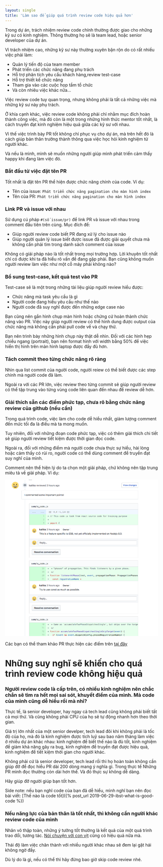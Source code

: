 ```yaml
---
layout: single
title: 'Làm sao để giúp quá trình review code hiệu quả hơn'
---
```


Trong dự án, trách nhiệm review code chính thường được giao cho những kỹ sư có kinh nghiệm. Thông thường họ sẽ là team lead, hoặc senior developer của dự án.

Vì trách nhiệm cao, những kỹ sư này thường xuyên bận rộn do có rất nhiều việc phải làm:

- Quản lý tiến độ của team member
- Phát triển các chức năng đang phụ trách
- Hỗ trợ phân tích yêu cầu khách hàng,review test-case
- Hỗ trợ thiết kế chức năng
- Tham gia vào các cuộc họp tầm tổ chức
- Và còn nhiêu việc khác nữa...

Việc review code tuy quan trọng, nhưng không phải là tất cả những việc mà những kỹ sư này phụ trách.

Ở khía cạnh khác, việc review code không phải chỉ nhằm mục đích hoàn thành công việc, mà đó còn là một trong những hình thức mentor tốt nhất, là cách truyền đạt kinh nghiệm hiệu quả giữa các kỹ sư với nhau.

Vì thế việc trình bày PR tốt không chỉ phục vụ cho dự án, mà trên hết đó là cách giúp bản thân trưởng thành thông qua việc học hỏi kinh nghiệm từ người khác.

Và nếu là mình, mình sẽ muốn những người giúp mình phát triển cảm thấy happy khi đang làm việc đó.

### Bắt đầu từ việc đặt tên PR

Tốt nhất là đặt tên PR thể hiện được chức năng chính của code. Ví dụ:

- Tên của issue: `Phát triển chức năng pagination cho màn hình index`
- Tên của PR: `Phát triển chức năng pagination cho màn hình index`

### Link PR và issue với nhau

Sử dụng cú pháp `#(số issue/pr)` để link PR và issue với nhau trong comment đầu tiên trên cùng. Mục đích để:

- Giúp người review code biết PR đang xử lý cho issue nào
- Giúp người quản lý issue biết được issue đã được giải quyết chưa mà không cần phải tìm trong danh sách comment của issue

Không có giải pháp nào là tốt nhất trong mọi trường hợp. Lời khuyên tốt nhất chỉ có được khi ta đã hiểu rõ vấn đề đang gặp phải. Bạn cũng không muốn người review làm việc như một cỗ máy phải không nào?

### Bổ sung test-case, kết quả test vào PR

Test-case sẽ là một trong những tài liệu giúp người review hiểu được:

- Chức năng mà task yêu cầu là gì
- Người code đang hiểu yêu cầu như thế nào
- Người code đã suy nghĩ được đến những edge case nào

Bạn cũng nên gắn hình chụp màn hình hoặc chứng cứ hoàn thành chức năng vào PR. Việc này giúp người review có thể hình dung được output của chức năng mà không cần phải pull code về và chạy thử.

Bạn nên trình bày những hình chụp này thật dễ nhìn. Đối với các hình hẹp chiều ngang (portrait), bạn nên format hình với width bằng 50% để việc hiển thị hình trên màn hình laptop được đầy đủ hơn.

### Tách commit theo từng chức năng rõ ràng

Nhìn qua list commit của người code, người reiew có thể biết được các step chính mà người code đã làm.

Ngoài ra với các PR lớn, việc review theo từng commit sẽ giúp người review có thể tập trung vào từng vùng code liên quan đến nhau để review dễ hơn.

### Giải thích sẵn các điểm phức tạp, chưa rõ bằng chức năng review của github (nếu cần)

Trong quá trình code, việc làm cho code dễ hiểu nhất, giảm lượng comment đến mức tối đa là điều mà ta mong muốn.

Tuy nhiên, đối với những đoạn code phức tạp, việc có thêm giải thích chi tiết sẽ giúp người review tiết kiệm được thời gian đọc code.

Ngoài ra, đối với những điểm mà người code chưa thực sự hiểu, hài lòng hoặc cảm thấy có rủi ro, người code có thể dùng comment để truyền đạt suy nghĩ của mình.

Comment nên thể hiện lý do ta chọn một giải pháp, chứ không nên tập trung miêu tả về giải pháp. Ví dụ:

![sample self comment](/assets/ibst/sample-self-comment.png)

Các bạn có thể tham khảo PR thực hiện các điểm trên [tại đây](https://github.com/kaitks/kaitks.github.io/pull/2)

# Những suy nghĩ sẽ khiến cho quá trình review code không hiệu quả

### Người review code là cấp trên, có nhiều kinh nghiệm nên chắc chắn sẽ tìm ra hết mọi sai sót, khuyết điểm của mình. Mà code của mình cũng dễ hiểu rồi mà nhỉ?

Thực tế, là senior developer, hay ngay cả tech lead cũng không phải biết tất cả mọi thứ. Và cũng không phải CPU của họ sẽ tự động nhanh hơn theo thời gian.

Giá trị lớn nhất của một senior develper, tech lead đôi khi không phải là tốc độ của họ, mà đó là kinh nghiệm được tích luỹ sau bao năm tháng làm việc ở nhiều dự án khác nhau: kinh nghiệm để biết thế nào là đủ tốt, kinh nghiệm để giảm khả năng gây ra bug, kinh nghiệm để truyền đạt được hiệu quả, kinh nghiệm để tiết kiệm thời gian cho người khác.

Không phải cứ là senior developer, tech lead rồi thì họ hoàn toàn không cần giúp đỡ để đọc hiểu PR dài 200 dòng mang ý nghĩa gì. Trong thực tế Những PR mình đọc thường còn dài hơn thế. Và đó thực sự không dễ dàng.

Hãy giúp đỡ người giúp bạn tốt hơn.

Side note: nếu bạn nghĩ code của bạn đã dễ hiểu, mình nghĩ bạn nên đọc bài viết: [Thế nào là code tốt]({% post_url 2019-06-29-ibst-what-is-good-code %})

### Nếu năng lực của bản thân là tốt nhất, thì không cần người khác review code của mình

Nhân vô thập toàn, những ý tưởng tốt thường là kết quả của một quá trình trao đổi, tương tác. [Nói chuyện với con vịt](https://blog.codinghorror.com/rubber-duck-problem-solving/) cũng có hiệu quả nữa mà. 

Thái độ làm việc chân thành với nhiều người khác nhau sẽ đem lại gặt hái không ngờ đấy.

Dù lý do là gì, nếu có thể thì hãy đừng bao giờ skip code review nhé.